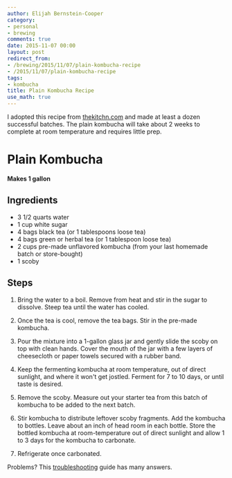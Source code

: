```yaml
---
author: Elijah Bernstein-Cooper
category:
- personal
- brewing
comments: true
date: 2015-11-07 00:00
layout: post
redirect_from: 
- /brewing/2015/11/07/plain-kombucha-recipe
- /2015/11/07/plain-kombucha-recipe
tags:
- kombucha
title: Plain Kombucha Recipe
use_math: true
---
```


I adopted this recipe from
[thekitchn.com](http://www.thekitchn.com/recipe-ginger-kombucha-drink-recipes-from-the-kitchn-206552)
and made at least a dozen successful batches. The plain kombucha will take about 2 weeks
to complete at room temperature and requires little prep.

<!--more-->

# Plain Kombucha

**Makes 1 gallon**

## Ingredients

+ 3 1/2 quarts water
+ 1 cup white sugar
+ 4 bags black tea (or 1 tablespoons loose tea)
+ 4 bags green or herbal tea (or 1 tablespoon loose tea)
+ 2 cups pre-made unflavored kombucha (from your last homemade batch or store-bought)
+ 1 scoby

## Steps

1. Bring the water to a boil. Remove from heat and stir in the sugar to
   dissolve. Steep tea until the water has cooled.

2. Once the tea is cool, remove the tea bags. Stir in the pre-made kombucha. 

3. Pour the mixture into a 1-gallon glass jar and gently slide the scoby on top
   with clean hands. Cover the mouth of the jar with a few layers of
   cheesecloth or paper towels secured with a rubber band.

4. Keep the fermenting kombucha at room temperature, out of direct sunlight,
   and where it won't get jostled. Ferment for 7 to 10 days, or until taste is
   desired.

5. Remove the scoby. Measure out your starter tea from this batch of kombucha to
   be added to the next batch.

7. Stir kombucha to distribute leftover scoby fragments. Add the kombucha to
   bottles.  Leave about an inch of head room in each bottle. Store the bottled
   kombucha at room-temperature out of direct sunlight and allow 1 to 3 days for
   the kombucha to carbonate.

8. Refrigerate once carbonated.

Problems? This
[troubleshooting](http://www.phoenixhelix.com/2013/03/27/kombucha-tips-troubleshooting/)
guide has many answers.